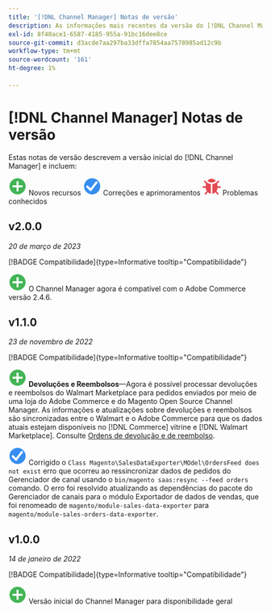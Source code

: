 ```yaml
---
title: '[!DNL Channel Manager] Notas de versão'
description: As informações mais recentes da versão do [!DNL Channel Manager] do Adobe Commerce.
exl-id: 8f40ace1-6587-4185-955a-91bc16dee8ce
source-git-commit: d3acde7aa297ba33dffa7854aa7578985ad12c9b
workflow-type: tm+mt
source-wordcount: '161'
ht-degree: 1%

---
```


# [!DNL Channel Manager] Notas de versão

Estas notas de versão descrevem a versão inicial do [!DNL Channel Manager] e incluem:

![Novo](../assets/new.svg) Novos recursos
![Problema corrigido](../assets/fix.svg) Correções e aprimoramentos
![Problema conhecido](../assets/bug.svg) Problemas conhecidos


## v2.0.0

*20 de março de 2023*

[!BADGE Compatibilidade]{type=Informative tooltip="Compatibilidade"}

![Novo](../assets/new.svg)<!--CHAN-5893--> O Channel Manager agora é compatível com o Adobe Commerce versão 2.4.6.

## v1.1.0

*23 de novembro de 2022*

[!BADGE Compatibilidade]{type=Informative tooltip="Compatibilidade"}

![Novo](../assets/new.svg)<!--CHAN-5204--> **Devoluções e Reembolsos**—Agora é possível processar devoluções e reembolsos do Walmart Marketplace para pedidos enviados por meio de uma loja do Adobe Commerce e do Magento Open Source Channel Manager. As informações e atualizações sobre devoluções e reembolsos são sincronizadas entre o Walmart e o Adobe Commerce para que os dados atuais estejam disponíveis no [!DNL Commerce] vitrine e [!DNL Walmart Marketplace]. Consulte [Ordens de devolução e de reembolso](return-refund-orders.md).

![Fixo](../assets/fix.svg)<!--CHAN-5661--> Corrigido o `Class Magento\SalesDataExporter\MOdel\OrdersFeed does not exist` erro que ocorreu ao ressincronizar dados de pedidos do Gerenciador de canal usando o `bin/magento saas:resync --feed orders` comando. O erro foi resolvido atualizando as dependências do pacote do Gerenciador de canais para o módulo Exportador de dados de vendas, que foi renomeado de `magento/module-sales-data-exporter` para `magento/module-sales-orders-data-exporter`.

## v1.0.0

*14 de janeiro de 2022*

[!BADGE Compatibilidade]{type=Informative tooltip="Compatibilidade"}

![Novo](../assets/new.svg) Versão inicial do Channel Manager para disponibilidade geral

